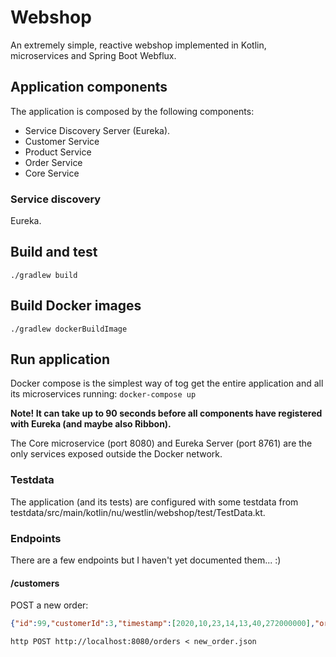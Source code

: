 # Webshop
An extremely simple, reactive webshop implemented in Kotlin, microservices and Spring Boot Webflux.

## Application components
The application is composed by the following components:
* Service Discovery Server (Eureka).
* Customer Service
* Product Service
* Order Service
* Core Service

### Service discovery
Eureka.

## Build and test
```./gradlew build```

## Build Docker images
```./gradlew dockerBuildImage```

## Run application
Docker compose is the simplest way of tog get the entire application and all its microservices running: 
```docker-compose up```

**Note! It can take up to 90 seconds before all components have registered with Eureka (and maybe also Ribbon).**

The Core microservice (port 8080) and Eureka Server (port 8761) are the only services exposed outside the Docker network.

### Testdata
The application (and its tests) are configured with some testdata from testdata/src/main/kotlin/nu/westlin/webshop/test/TestData.kt. 

### Endpoints
There are a few endpoints but I haven't yet documented them... :)
  
#### /customers
POST a new order:
```json
{"id":99,"customerId":3,"timestamp":[2020,10,23,14,13,40,272000000],"orderRows":[{"productId":3,"quantity":3},{"productId":4,"quantity":4}]}
```
```http POST http://localhost:8080/orders < new_order.json```
